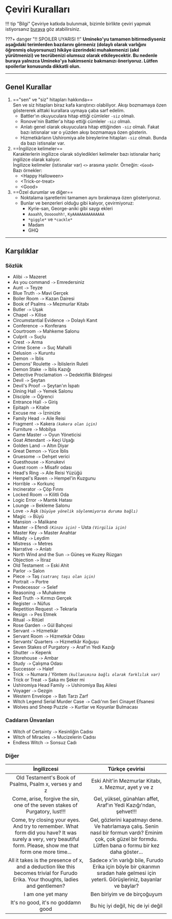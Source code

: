 # Çeviri Kuralları

!!! tip "Bilgi"
	Çeviriye katkıda bulunmak, bizimle birlikte çeviri yapmak istiyorsanız [buraya](info.md) göz atabilirsiniz.

???+ danger "!! SPOILER UYARISI !!"
	**Umineko'yu tamamen bitirmediyseniz aşağıdaki terimlerden bazılarını görmeniz (dolaylı olarak varlığını öğrenmiş oluyorsunuz) hikâye üzerindeki muhakemenizi (akıl yürütmenizi) ve tecrübenizi olumsuz olarak etkileyecektir. Bu nedenle buraya yalnızca Umineko'ya hakimseniz bakmanızı öneriyoruz. Lütfen spoilerlar konusunda dikkatli olun.**

***

## Genel Kurallar

1.  =="sen" ve "siz" hitapları hakkında==  
    Sen ve siz hitapları biraz kafa karıştırıcı olabiliyor. Akışı bozmamaya özen göstererek alttaki kurallara uymaya çaba sarf edelim.
    * Battler'ın okuyuculara hitap ettiği cümleler `-siz` olmalı.
    * Ronove'nin Battler'a hitap ettiği cümleler `-siz` olmalı.
    * Anlatı genel olarak okuyuculara hitap ettiğinden `-siz` olmalı. Fakat bazı istisnalar var o yüzden akışı bozmamaya özen gösterin.
    * Hizmetkârların Ushiromiya aile bireylerine hitapları `-siz` olmalı. Bunda da bazı istisnalar var.
2.  ==İngilizce kelimeler==  
    Karakterlerin ingilizce olarak söyledikleri kelimeler bazı istisnalar hariç ingilizce olarak kalıyor.  
	İngilizce kelimeler (istisnalar var) `<>` arasına yazılır. Örneğin: `<Good>`  
	Bazı örnekler:
    * <Happy Halloween\>
    * <Trick-or-treat\>
    * <Good\>
3.  ==Özel durumlar ve diğer==
    * Noktalama işaretlerini tamamen aynı bırakmaya özen gösteriyoruz.
    * Bunlar ve benzerleri olduğu gibi kalıyor, çevirmiyoruz:
        * Kyrie-san, George-aniki gibi saygı ekleri
        * `Aaaahh`, `Oooooohh!`, `KyAAAAAAAAAAAAAA`
        * `*giggle*` ve `*cackle*`
        * Madam
        * GHQ

***

## Karşılıklar

### Sözlük

* Alibi `->` Mazeret
* As you command `->` Emredersiniz
* Aunt `->` Teyze
* Blue Truth `->` Mavi Gerçek
* Boiler Room `->` Kazan Dairesi
* Book of Psalms `->` Mezmurlar Kitabı
* Butler `->` Uşak
* Chapel `->` Kilise
* Circumstantial Evidence `->` Dolaylı Kanıt
* Conference `->` Konferans
* Courtroom `->` Mahkeme Salonu
* Culprit `->` Suçlu
* Crest `->` Arma
* Crime Scene `->` Suç Mahalli
* Delusion `->` Kuruntu
* Demon `->` İblis
* Demons' Roulette `->` İblislerin Ruleti
* Demon Stake `->` İblis Kazığı
* Detective Proclamation `->` Dedektiflik Bildirgesi
* Devil `->` Şeytan
* Devil's Proof `->` Şeytan'ın İspatı
* Dining Hall `->` Yemek Salonu
* Disciple `->` Öğrenci
* Entrance Hall `->` Giriş
* Epitaph `->` Kitabe
* Excuse me `->` İzninizle
* Family Head `->` Aile Reisi
* Fragment `->` Kakera *`(kakera olan için)`*
* Furniture `->` Mobilya
* Game Master `->` Oyun Yöneticisi
* Goat Attendant `->` Keçi Uşağı
* Golden Land `->` Altın Diyar
* Great Demon `->` Yüce İblis
* Gruesome `->` Dehşet verici
* Guesthouse `->` Konukevi
* Guest room `->` Misafir odası
* Head's Ring `->` Aile Reisi Yüzüğü
* Hempel's Raven `->` Hempel'in Kuzgunu
* Horrible `->` Korkunç
* Incinerator `->` Çöp Fırını
* Locked Room `->` Kilitli Oda
* Logic Error `->` Mantık Hatası
* Lounge `->` Bekleme Salonu
* Love `->` Aşk *`(büyüye yönelik söylenmiyorsa duruma bağlı)`*
* Magic `->` Büyü
* Mansion `->` Malikane
* Master `->` Efendi *`(Kinzo için)`* - Usta *`(Virgilia için)`*
* Master Key `->` Master Anahtar
* Milady `->` Leydim
* Mistress `->` Metres
* Narrative `->` Anlatı
* North Wind and the Sun `->` Güneş ve Kuzey Rüzgarı
* Objection `->` İtiraz
* Old Testament `->` Eski Ahit
* Parlor `->` Salon
* Piece `->` Taş *`(satranç taşı olan için)`*
* Portrait `->` Portre
* Predecessor `->` Selef
* Reasoning `->` Muhakeme
* Red Truth `->` Kırmızı Gerçek
* Register `->` Nüfus
* Repetition Request `->` Tekrarla
* Resign `->` Pes Etmek
* Ritual `->` Ritüel
* Rose Garden `->` Gül Bahçesi
* Servant `->` Hizmetkâr
* Servant Room `->` Hizmetkâr Odası
* Servants' Quarters `->` Hizmetkâr Koğuşu
* Seven Stakes of Purgatory `->` Araf'ın Yedi Kazığı
* Shutter `->` Kepenk
* Storehouse `->` Ambar
* Study `->` Çalışma Odası
* Successor `->` Halef
* Trick `->` Numara / Yöntem *`(kullanımına bağlı olarak farklılık var)`*
* Trick or Treat `->` Şaka mı Şeker mi
* Ushiromiya Head Family `->` Ushiromiya Baş Ailesi
* Voyager `->` Gezgin
* Western Envelope `->` Batı Tarzı Zarf
* Witch Legend Serial Murder Case `->` Cadı'nın Seri Cinayet Efsanesi
* Wolves and Sheep Puzzle `->` Kurtlar ve Koyunlar Bulmacası

### Cadıların Ünvanları

* Witch of Certainty `->` Kesinliğin Cadısı
* Witch of Miracles `->` Mucizelerin Cadısı
* Endless Witch `->` Sonsuz Cadı

### Diğer

|İngilizcesi|Türkçe çevirisi|
|:---:|:---:|
|Old Testament's Book of Psalms, Psalm x, verses y and z|Eski Ahit'in Mezmurlar Kitabı, x. Mezmur, ayet y ve z|
|Come, arise, forgive the sin, one of the seven stakes of Purgatory, lust!!!|Gel, yüksel, günahları affet, Araf'ın Yedi Kazığı'ndan, şehvet!!!|
|Come, try closing your eyes. And try to remember. What form did you have? It was surely a very, very beautiful form. Please, show me that form one more time...|Gel, gözlerini kapatmayı dene. Ve hatırlamaya çalış. Senin nasıl bir formun vardı? Eminim çok, çok güzel bir formdu. Lütfen bana o formu bir kez daha göster...|
|All it takes is the presence of x, and a deduction like this becomes trivial for Furudo Erika. Your thoughts, ladies and gentlemen?|Sadece x'in varlığı bile, Furudo Erika için böyle bir çıkarımın sıradan hale gelmesi için yeterli. Görüşleriniz, bayanlar ve baylar?|
|I am one yet many|Ben biriyim ve de birçoğuyum|
|It's no good, it's no goddamn good|Bu hiç iyi değil, hiç de iyi değil|